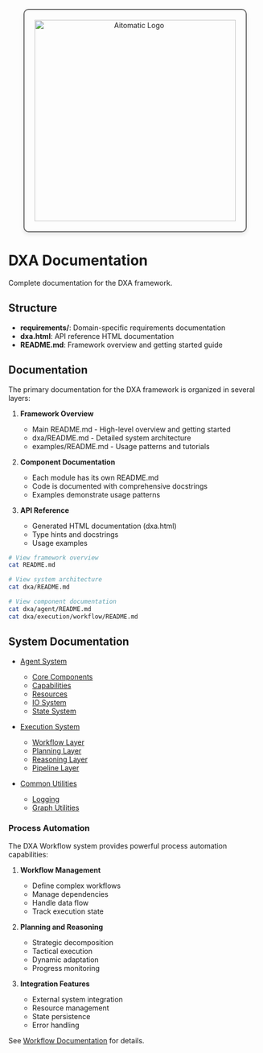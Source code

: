 <!-- markdownlint-disable MD041 -->
<!-- markdownlint-disable MD033 -->
<p align="center">
  <img src="https://cdn.prod.website-files.com/62a10970901ba826988ed5aa/62d942adcae82825089dabdb_aitomatic-logo-black.png" alt="Aitomatic Logo" width="400" style="border: 2px solid #666; border-radius: 10px; padding: 20px; box-shadow: 0 4px 8px rgba(0,0,0,0.1);"/>
</p>
<!-- markdownlint-enable MD033 -->

# DXA Documentation

Complete documentation for the DXA framework.

## Structure

- **requirements/**: Domain-specific requirements documentation
- **dxa.html**: API reference HTML documentation
- **README.md**: Framework overview and getting started guide

## Documentation

The primary documentation for the DXA framework is organized in several layers:

1. **Framework Overview**
   - Main README.md - High-level overview and getting started
   - dxa/README.md - Detailed system architecture
   - examples/README.md - Usage patterns and tutorials

2. **Component Documentation**
   - Each module has its own README.md
   - Code is documented with comprehensive docstrings
   - Examples demonstrate usage patterns

3. **API Reference**
   - Generated HTML documentation (dxa.html)
   - Type hints and docstrings
   - Usage examples

```bash
# View framework overview
cat README.md

# View system architecture
cat dxa/README.md

# View component documentation
cat dxa/agent/README.md
cat dxa/execution/workflow/README.md
```

## System Documentation

- [Agent System](../dxa/agent/README.md)
  - [Core Components](../dxa/agent/README.md#core-components)
  - [Capabilities](../dxa/agent/capability/README.md)
  - [Resources](../dxa/agent/resource/README.md)
  - [IO System](../dxa/agent/io/README.md)
  - [State System](../dxa/agent/state/README.md)

- [Execution System](../dxa/execution/README.md)
  - [Workflow Layer](../dxa/execution/workflow/README.md)
  - [Planning Layer](../dxa/execution/planning/README.md)
  - [Reasoning Layer](../dxa/execution/reasoning/README.md)
  - [Pipeline Layer](../dxa/execution/pipeline/README.md)

- [Common Utilities](../dxa/common/README.md)
  - [Logging](../dxa/common/utils/logging.py)
  - [Graph Utilities](../dxa/common/graph.py)

### Process Automation

The DXA Workflow system provides powerful process automation capabilities:

1. **Workflow Management**
   - Define complex workflows
   - Manage dependencies
   - Handle data flow
   - Track execution state

2. **Planning and Reasoning**
   - Strategic decomposition
   - Tactical execution
   - Dynamic adaptation
   - Progress monitoring

3. **Integration Features**
   - External system integration
   - Resource management
   - State persistence
   - Error handling

See [Workflow Documentation](../dxa/execution/workflow/README.md) for details.
